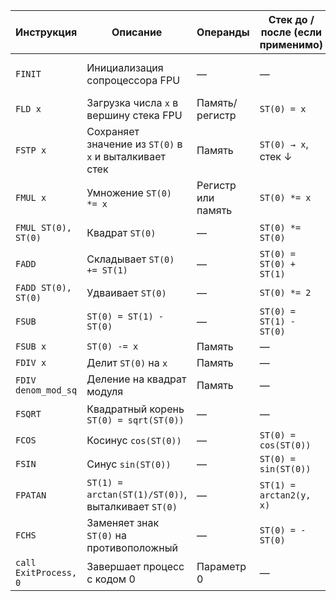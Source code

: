 | Инструкция            | Описание                                               | Операнды           | Стек до / после (если применимо) | Результат                        |
| --------------------- | ------------------------------------------------------ | ------------------ | -------------------------------- | -------------------------------- |
| `FINIT`               | Инициализация сопроцессора FPU                         | —                  | —                                | Сброс FPU к начальному состоянию |
| `FLD x`               | Загрузка числа `x` в вершину стека FPU                 | Память/регистр     | `ST(0) = x`                      | Загружено значение `x`           |
| `FSTP x`              | Сохраняет значение из `ST(0)` в `x` и выталкивает стек | Память             | `ST(0) → x`, стек ↓              | `x` = `ST(0)`, стек уменьшен     |
| `FMUL x`              | Умножение `ST(0) *= x`                                 | Регистр или память | `ST(0) *= x`                     | Умножено                         |
| `FMUL ST(0), ST(0)`   | Квадрат `ST(0)`                                        | —                  | `ST(0) *= ST(0)`                 | Возведение в квадрат             |
| `FADD`                | Складывает `ST(0) += ST(1)`                            | —                  | `ST(0) = ST(0) + ST(1)`          | Сумма                            |
| `FADD ST(0), ST(0)`   | Удваивает `ST(0)`                                      | —                  | `ST(0) *= 2`                     | Удвоение                         |
| `FSUB`                | `ST(0) = ST(1) - ST(0)`                                | —                  | `ST(0) = ST(1) - ST(0)`          | Разность                         |
| `FSUB x`              | `ST(0) -= x`                                           | Память             | —                                | Разность                         |
| `FDIV x`              | Делит `ST(0)` на `x`                                   | Память             | —                                | Деление                          |
| `FDIV denom_mod_sq`   | Деление на квадрат модуля                              | Память             | —                                | Выполняется деление              |
| `FSQRT`               | Квадратный корень `ST(0) = sqrt(ST(0))`                | —                  | —                                | Извлечен корень                  |
| `FCOS`                | Косинус `cos(ST(0))`                                   | —                  | `ST(0) = cos(ST(0))`             | Тригонометрия                    |
| `FSIN`                | Синус `sin(ST(0))`                                     | —                  | `ST(0) = sin(ST(0))`             | Тригонометрия                    |
| `FPATAN`              | `ST(1) = arctan(ST(1)/ST(0))`, выталкивает `ST(0)`     | —                  | `ST(1) = arctan2(y, x)`          | Арктангенс                       |
| `FCHS`                | Заменяет знак `ST(0)` на противоположный               | —                  | `ST(0) = -ST(0)`                 | Изменен знак                     |
| `call ExitProcess, 0` | Завершает процесс с кодом 0                            | Параметр 0         | —                                | Программа завершена              |
